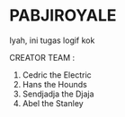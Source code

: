 # PABJIROYALE
Iyah, ini tugas logif kok

CREATOR TEAM : 
1. Cedric the Electric
2. Hans the Hounds
3. Sendjadja the Djaja
4. Abel the Stanley
